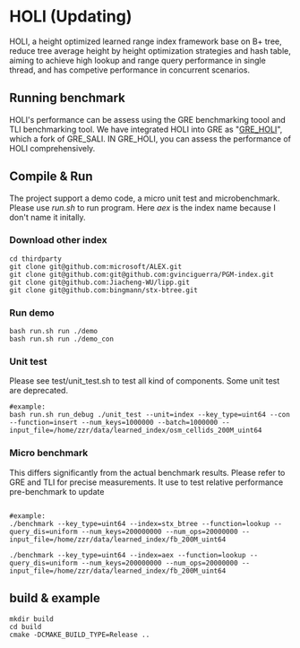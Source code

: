 # HOLI (Updating)

HOLI, a height optimized learned range index framework base on B+ tree, reduce tree average height by height optimization strategies and hash table, aiming to achieve high lookup and range query performance in single thread, and has competive performance in concurrent scenarios.

## Running benchmark

HOLI's performance can be assess using the GRE benchmarking toool and TLI benchmarking tool. We have integrated HOLI into GRE as "[GRE_HOLI](https://github.com/ZhengZhuorui/GRE_HOLI)", which a fork of GRE_SALI. IN GRE_HOLI, you can assess the performance of HOLI comprehensively. 

## Compile & Run

The project support a demo code, a micro unit test and microbenchmark. Please use *run.sh* to run program. Here *aex* is the index name because I don't name it initally.


### Download other index
```
cd thirdparty
git clone git@github.com:microsoft/ALEX.git
git clone git@github.com:git@github.com:gvinciguerra/PGM-index.git
git clone git@github.com:Jiacheng-WU/lipp.git
git clone git@github.com:bingmann/stx-btree.git
```

### Run demo
```
bash run.sh run ./demo
bash run.sh run ./demo_con
```

### Unit test

Please see test/unit_test.sh to test all kind of components. Some unit test are deprecated.

```
#example:
bash run.sh run_debug ./unit_test --unit=index --key_type=uint64 --con --function=insert --num_keys=1000000 --batch=1000000 --input_file=/home/zzr/data/learned_index/osm_cellids_200M_uint64
```

### Micro benchmark

This differs significantly from the actual benchmark results. Please refer to ​GRE and ​TLI for precise measurements. It use to test relative performance pre-benchmark to update 


```

#example:
./benchmark --key_type=uint64 --index=stx_btree --function=lookup --query_dis=uniform --num_keys=200000000 --num_ops=20000000 --input_file=/home/zzr/data/learned_index/fb_200M_uint64

./benchmark --key_type=uint64 --index=aex --function=lookup --query_dis=uniform --num_keys=200000000 --num_ops=20000000 --input_file=/home/zzr/data/learned_index/fb_200M_uint64
```

## build & example
```
mkdir build
cd build
cmake -DCMAKE_BUILD_TYPE=Release ..
```
